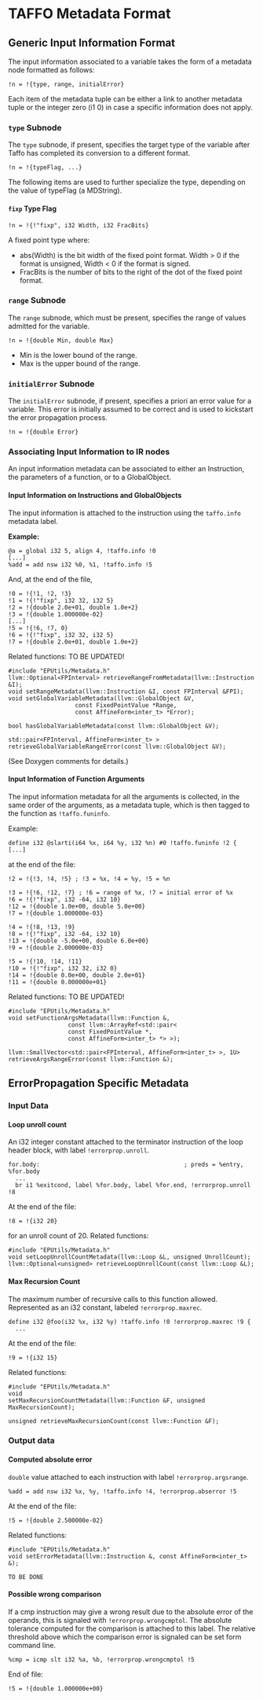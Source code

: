 # TAFFO Metadata Format

## Generic Input Information Format

The input information associated to a variable takes the form of a metadata node formatted as follows:
 
```
!n = !{type, range, initialError}
```

Each item of the metadata tuple can be either a link to another metadata tuple or the integer zero (i1 0) in case a specific information does not apply.

### ``type`` Subnode

The ``type`` subnode, if present, specifies the target type of the variable after Taffo has completed its conversion to a different format.

```
!n = !{typeFlag, ...}
```

The following items are used to further specialize the type, depending on the value of typeFlag (a MDString).

#### ``fixp`` Type Flag

```
!n = !{!"fixp", i32 Width, i32 FracBits}
```

A fixed point type where:

- abs(Width) is the bit width of the fixed point format.
  Width > 0 if the format is unsigned,
  Width < 0 if the format is signed.
- FracBits is the number of bits to the right of the dot of the fixed point format.

### ``range`` Subnode

The ``range`` subnode, which must be present, specifies the range of values admitted for the variable.

```
!n = !{double Min, double Max}
```

- Min is the lower bound of the range.
- Max is the upper bound of the range.

### ``initialError`` Subnode

The ``initialError`` subnode, if present, specifies a priori an error value for a variable. This error is initially assumed to be correct and is used to kickstart the error propagation process.

```
!n = !{double Error}
```

### Associating Input Information to IR nodes

An input information metadata can be associated to either an Instruction, the parameters of a function, or to a GlobalObject. 

#### Input Information on Instructions and GlobalObjects

The input information is attached to the instruction using the ``taffo.info`` metadata label.

**Example:**

```
@a = global i32 5, align 4, !taffo.info !0
[...]
%add = add nsw i32 %0, %1, !taffo.info !5
```

And, at the end of the file,

```
!0 = !{!1, !2, !3}
!1 = !{!"fixp", i32 32, i32 5}
!2 = !{double 2.0e+01, double 1.0e+2}
!3 = !{double 1.000000e-02}
[...]
!5 = !{!6, !7, 0}
!6 = !{!"fixp", i32 32, i32 5}
!7 = !{double 2.0e+01, double 1.0e+2}
```

Related functions: TO BE UPDATED!

```
#include "EPUtils/Metadata.h"
llvm::Optional<FPInterval> retrieveRangeFromMetadata(llvm::Instruction &I);
void setRangeMetadata(llvm::Instruction &I, const FPInterval &FPI);
void setGlobalVariableMetadata(llvm::GlobalObject &V,
			       const FixedPointValue *Range,
			       const AffineForm<inter_t> *Error);

bool hasGlobalVariableMetadata(const llvm::GlobalObject &V);

std::pair<FPInterval, AffineForm<inter_t> >
retrieveGlobalVariableRangeError(const llvm::GlobalObject &V);
```

(See Doxygen comments for details.)

#### Input Information of Function Arguments

The input information metadata for all the arguments is collected, in the same order of the arguments, as a metadata tuple, which is then tagged to the function as `!taffo.funinfo`.

Example:

```
define i32 @slarti(i64 %x, i64 %y, i32 %n) #0 !taffo.funinfo !2 {
[...]
```

at the end of the file:

```
!2 = !{!3, !4, !5} ; !3 = %x, !4 = %y, !5 = %n

!3 = !{!6, !12, !7} ; !6 = range of %x, !7 = initial error of %x
!6 = !{!"fixp", i32 -64, i32 10}
!12 = !{double 1.0e+00, double 5.0e+00}
!7 = !{double 1.000000e-03}

!4 = !{!8, !13, !9}
!8 = !{!"fixp", i32 -64, i32 10}
!13 = !{double -5.0e+00, double 6.0e+00}
!9 = !{double 2.000000e-03}

!5 = !{!10, !14, !11}
!10 = !{!"fixp", i32 32, i32 0}
!14 = !{double 0.0e+00, double 2.0e+01}
!11 = !{double 0.000000e+01}
```

Related functions: TO BE UPDATED!

```
#include "EPUtils/Metadata.h"
void setFunctionArgsMetadata(llvm::Function &,
			     const llvm::ArrayRef<std::pair<
			     const FixedPointValue *,
			     const AffineForm<inter_t> *> >);

llvm::SmallVector<std::pair<FPInterval, AffineForm<inter_t> >, 1U>
retrieveArgsRangeError(const llvm::Function &);
```

## ErrorPropagation Specific Metadata

### Input Data

#### Loop unroll count

An i32 integer constant attached to the terminator instruction of the loop header block,
with label `!errorprop.unroll`.

```
for.body:                                         ; preds = %entry, %for.body
  ...
  br i1 %exitcond, label %for.body, label %for.end, !errorprop.unroll !8
```

At the end of the file:

```
!8 = !{i32 20}
```

for an unroll count of 20.
Related functions:

```
#include "EPUtils/Metadata.h"
void setLoopUnrollCountMetadata(llvm::Loop &L, unsigned UnrollCount);
llvm::Optional<unsigned> retrieveLoopUnrollCount(const llvm::Loop &L);
```

#### Max Recursion Count

The maximum number of recursive calls to this function allowed.
Represented as an i32 constant, labeled `!errorprop.maxrec`.

```
define i32 @foo(i32 %x, i32 %y) !taffo.info !0 !errorprop.maxrec !9 {
  ...
```

At the end of the file:

```
!9 = !{i32 15}
```

Related functions:

```
#include "EPUtils/Metadata.h"
void
setMaxRecursionCountMetadata(llvm::Function &F, unsigned MaxRecursionCount);

unsigned retrieveMaxRecursionCount(const llvm::Function &F);
```

### Output data

#### Computed absolute error

`double` value attached to each instruction with label `!errorprop.argsrange`.

```
%add = add nsw i32 %x, %y, !taffo.info !4, !errorprop.abserror !5
```

At the end of the file:

```
!5 = !{double 2.500000e-02}
```

Related functions:

```
#include "EPUtils/Metadata.h"
void setErrorMetadata(llvm::Instruction &, const AffineForm<inter_t> &);

TO BE DONE
```

#### Possible wrong comparison

If a cmp instruction may give a wrong result due to the absolute error of the operands,
this is signaled with `!errorprop.wrongcmptol`.
The absolute tolerance computed for the comparison is attached to this label.
The relative threshold above which the comparison error is signaled can be set form command line.

```
%cmp = icmp slt i32 %a, %b, !errorprop.wrongcmptol !5
```

End of file:

```
!5 = !{double 1.000000e+00}
```
